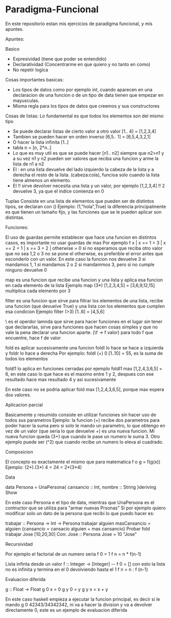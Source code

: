 # Paradigma-Funcional
En este repositorio estan mis ejercicios de paradigma funcional, y mis apuntes.

Apuntes: 

Basico

- Expresividad (tiene que poder se entendido)
- Declaratividad (Concentrarme en que quiero y no tanto en como)
- No repetir logica

Cosas importantes basicas:
- Los tipos de datos como por ejemplo int, cuando aparecen en una declaracion de una funcion o de un tipo de data tienen que empezar en mayusculas.
- Misma regla para los tipos de datos que creemos y sus constructores

Cosas de listas: Lo fundamental es que todos los elementos son del mismo tipo
- Se puede declarar listas de cierto valor a otro valor [1.. 4] = [1,2,3,4]
- Tambien se pueden hacer en orden inverso [6,5.. 1] = [6,5,4,3,2,1]
- O hacer la lista infinita [1..]
- tabla n = [n, 2*n..]
- Lo que es muy util es que se puede hacer [n1.. n2] siempre que n2>n1 y a su vez n1 y n2 pueden ser valores que reciba una funcion y arme la lista de n1 a n2
- El : en una lista devuelve del lado izquierdo la cabeza de la lista y a derecha el resto de la lista. (cabeza:cola), funcioa solo cuando la lista tiene almenos un elemento.
- El !! sirve devolver necesita una lista y un valor, por ejemplo [1,2,3,4] !! 2 devuelve 3, ya que el indice comienza en 0

Tuplas
Consiste en una lista de elementos que pueden ser de distintos tipos, se declaran con ()
Ejemplo: (1,"hola",True)
la diferencia principalmente es que tienen un tamaño fijo, y las funciones que se le pueden aplicar son distintas.  

Funciones:

El uso de guardas permite establecer que hace una funcion en distintos casos, es importante no usar guardas de mas
Por ejemplo
f x | x == 1 = 3
    | x == 2 = 1
    | x == 3 = 2
    | otherwise = 0 si no esperamos que reciba otro valor que no sea 1,2 o 3 no se pone el otherwise, es preferible el error antes que esconderlo con un valor.
En este caso la funcion nos devuelve 3 si mandamos 1, 1 si mandamos 2 o 2 si mandammos 3, pero si no cumple ninguno devuelve 0

map es una funcion que recibe una funcion y una lista y aplica esa funcion en cada elemento de la lista 
Ejemplo map (3*) [1,2,3,4,5] = [3,6,9,12,15]  multiplica cada elemento por 3

filter es una funcion que sirve para filtrar los elementos de una lista, recibe una funcion (que devuelve True) y una lista con los elementos que cumplen esa condicion
Ejemplo filter (>3) [1..6] = [4,5,6]

\ es el operdor lamnda que sirve para hacer funciones en el lugar sin tener que declararlas, sirve para funciones que hacen cosas simples y que no vale la pena declarar una funcion aparte. 
(\f -> f valor) para todo f que encuentre, hace f de valor

fold es aplicar sucesivamente una funcion foldl lo hace se hace a izquierda y foldr lo hace a derecha
Por ejemplo:  foldl (+) 0 [1..10] = 55, es la suma de todos los elementos

foldl1 lo aplica en funciones cerradas por ejemplo 
foldl1 max [1,2,4,3,6,5] = 6, en este caso lo que hace es el maximo entre 1 y 2, despues con ese resultado hace max resultado 4 y asi sucesivamente

En este caso no se podria aplicar fold max [1,2,4,3,6,5], porque max espera dos valores.

Aplicacion parcial

Basicamente y resumido consiste en utilizar funciones sin hacer uso de todos sus parametros
Ejemplo: la funcion (+) recibe dos parametros para poder hacer la suma pero si solo le mando un parametro, lo que obtengo en vez de un valor (que seria lo que devuelve +) es una nueva funcion. Mi nueva funcion queda (3+) que cuando le pase un numero le suma 3. Otro ejemplo puede ser (^2) que cuando recibe un numero lo eleva al cuadrado.

Composicion

El concepto es exactamente el mismo que para matematica f o g = f(g(x))
Ejemplo: (2*).(3*) 4 = 24 = 2*(3*4)

Data

data Persona = UnaPersona{
    cansancio :: Int,
    nombre :: String
}deriving Show

En este caso Persona e el tipo de data, mientras que UnaPersona es el contructor que se utiliza para "armar nuevas Prsonas" 
Si por ejemplo quiero modificar solo un dato de la persona que recibi lo que puedo hacer es:

trabajar :: Persona -> Int -> Persona
trabajar alguien masCansancio = alguien {cansancio = cansacio alguien + mas cansancio}
Probar fold trabajar Jose [10,20,30]
Con:
Jose :: Persona
Jose = 10 "Jose"

Recursividad

Por ejemplo el factorial de un numero seria
f 0 = 1
f n = n * f(n-1)

Lista infinta desde un valor
f :: Integer -> [Integer]
-- f 0 = [] con esto la lista no es infinita y termina en el 0 devolviendo hasta el 1
f n = n : f (n-1)

Evaluacion diferida

g :: Float -> Float
g 0 x = 0
g y 0 = y
g y x = x + y 

En este caso haskell empieza a ejecutar la funcion principal, es decir si le mando g 0 42343/34342342, ni va a hacer la division y va a devolver directamente 0, este es un ejemplo de evaluacion diferida